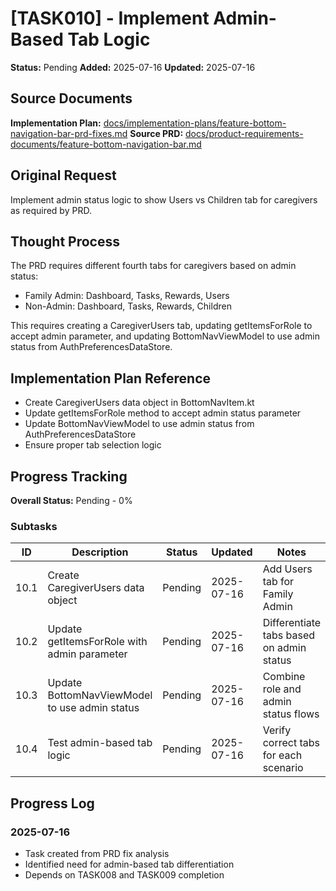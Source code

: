 # [TASK010] - Implement Admin-Based Tab Logic

**Status:** Pending
**Added:** 2025-07-16
**Updated:** 2025-07-16

## Source Documents
**Implementation Plan:** [docs/implementation-plans/feature-bottom-navigation-bar-prd-fixes.md](docs/implementation-plans/feature-bottom-navigation-bar-prd-fixes.md)
**Source PRD:** [docs/product-requirements-documents/feature-bottom-navigation-bar.md](docs/product-requirements-documents/feature-bottom-navigation-bar.md)

## Original Request
Implement admin status logic to show Users vs Children tab for caregivers as required by PRD.

## Thought Process
The PRD requires different fourth tabs for caregivers based on admin status:
- Family Admin: Dashboard, Tasks, Rewards, Users
- Non-Admin: Dashboard, Tasks, Rewards, Children

This requires creating a CaregiverUsers tab, updating getItemsForRole to accept admin parameter, and updating BottomNavViewModel to use admin status from AuthPreferencesDataStore.

## Implementation Plan Reference
- Create CaregiverUsers data object in BottomNavItem.kt
- Update getItemsForRole method to accept admin status parameter
- Update BottomNavViewModel to use admin status from AuthPreferencesDataStore
- Ensure proper tab selection logic

## Progress Tracking

**Overall Status:** Pending - 0%

### Subtasks
| ID | Description | Status | Updated | Notes |
|----|-------------|--------|---------|-------|
| 10.1 | Create CaregiverUsers data object | Pending | 2025-07-16 | Add Users tab for Family Admin |
| 10.2 | Update getItemsForRole with admin parameter | Pending | 2025-07-16 | Differentiate tabs based on admin status |
| 10.3 | Update BottomNavViewModel to use admin status | Pending | 2025-07-16 | Combine role and admin status flows |
| 10.4 | Test admin-based tab logic | Pending | 2025-07-16 | Verify correct tabs for each scenario |

## Progress Log
### 2025-07-16
- Task created from PRD fix analysis
- Identified need for admin-based tab differentiation
- Depends on TASK008 and TASK009 completion